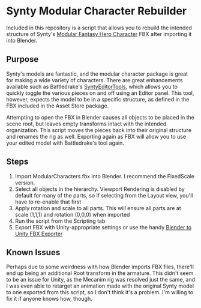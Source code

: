 # Synty Modular Character Rebuilder

Included in this repository is a script that allows you to rebuild the intended structure of Synty's [Modular Fantasy Hero Character](https://assetstore.unity.com/packages/3d/characters/humanoids/fantasy/polygon-modular-fantasy-hero-characters-low-poly-3d-art-by-synty-143468) FBX after importing it into Blender.

## Purpose

Synty's models are fantastic, and the modular character package is great for making a wide variety of characters. There are great enhancements available such as Battledrake's [SyntyEditorTools](https://github.com/Battledrake/SyntyEditorTools), which allows you to quickly toggle the various pieces on and off using an Editor panel. This tool, however, expects the model to be in a specific structure, as defined in the FBX included in the Asset Store package.

Attempting to open the FBX in Blender causes all objects to be placed in the scene root, but leaves empty transforms intact with the intended organization. This script moves the pieces back into their original structure and renames the rig as well. Exporting again as FBX will allow you to use your edited model with Battledrake's tool again.

## Steps

1. Import ModularCharacters.fbx into Blender. I recommend the FixedScale version.
2. Select all objects in the hierarchy. Viewport Rendering is disabled by default for many of the parts, so if selecting from the Layout view, you'll have to re-enable that first
3. Apply rotation and scale to all parts. This will ensure all parts are at scale (1,1,1) and rotation (0,0,0) when imported
4. Run the script from the Scripting tab
5. Export FBX with Unity-appropriate settings or use the handy [Blender to Unity FBX Exporter](https://github.com/EdyJ/blender-to-unity-fbx-exporter)

## Known Issues

Perhaps due to some weirdness with how Blender imports FBX files, there'll end up being an additional Root transform in the armature. This didn't seem to be an issue for Unity, as the Mecanim rig was resolved just the same, and I was even able to retarget an animation made with the original Synty model to one exported from this script, so I don't think it's a problem. I'm willing to fix it if anyone knows how, though.
